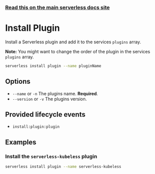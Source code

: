 <!--
title: Serverless Framework Commands - Apache OpenWhisk - Install Plugin
menuText: Install Plugin
menuOrder: 4
description: Install a Serverless plugin
layout: Doc
-->

<!-- DOCS-SITE-LINK:START automatically generated  -->
### [Read this on the main serverless docs site](https://www.serverless.com/framework/docs/providers/openwhisk/cli-reference/install-plugin)
<!-- DOCS-SITE-LINK:END -->

# Install Plugin

Install a Serverless plugin and add it to the services `plugins` array.

**Note:** You might want to change the order of the plugin in the services `plugins` array.

```bash
serverless install plugin --name pluginName
```

## Options
- `--name` or `-n` The plugins name. **Required**.
- `--version` or `-v` The plugins version.

## Provided lifecycle events
- `install:plugin:plugin`

## Examples

### Install the `serverless-kubeless` plugin

```bash
serverless install plugin --name serverless-kubeless
```
